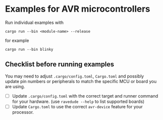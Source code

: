 # Examples for AVR microcontrollers
Run individual examples with
```
cargo run --bin <module-name> --release
```
for example
```
cargo run --bin blinky
```

## Checklist before running examples
You may need to adjust `.cargo/config.toml`, `Cargo.toml` and possibly update pin numbers or peripherals to match the specific MCU or board you are using.

* [ ] Update `.cargo/config.toml` with the correct target and runner command for your hardware. (use `ravedude --help` to list supported boards)
* [ ] Update `Cargo.toml` to use the correct `avr-device` feature for your processor.